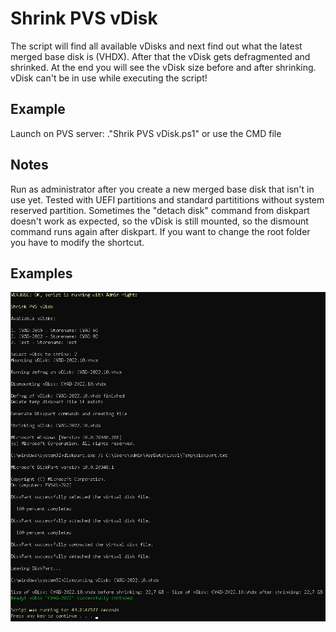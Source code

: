 # Shrink PVS vDisk
The script will find all available vDisks and next find out what the latest merged base disk is (VHDX). After that the vDisk gets defragmented and shrinked. At the end you will see the vDisk size before and after shrinking. vDisk can't be in use while executing the script!

## Example
Launch on PVS server: ."Shrik PVS vDisk.ps1" or use the CMD file
    
## Notes
Run as administrator after you create a new merged base disk that isn't in use yet. Tested with UEFI partitions and standard partititions without system reserved partition. Sometimes the "detach disk" command from diskpart doesn't work as expected, so the vDisk is still mounted, so the dismount command runs again after diskpart.
If you want to change the root folder you have to modify the shortcut.

## Examples
![Versions](https://github.com/Mohrpheus78/Citrix/blob/main/PVS%20Admin%20Toolkit/vDisk%20Shrink/Images/PVS-Shrink.png)